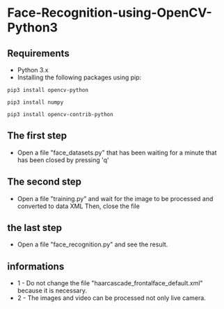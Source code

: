 # Face-Recognition-using-OpenCV-Python3

## Requirements
* Python 3.x
* Installing the following packages using pip:

`pip3 install opencv-python`

`pip3 install numpy`

`pip3 install opencv-contrib-python `
  
  
## The first step
 * Open a file "face_datasets.py" that has been waiting for a minute that has been closed by pressing 'q'

## The second step
 * Open a file "training.py" and wait for the image to be processed and converted to data XML Then, close the file

## the last step
 * Open a file "face_recognition.py" and see the result.

## informations
 * 1 - Do not change the file "haarcascade_frontalface_default.xml" because it is necessary.
 * 2 - The images and video can be processed not only live camera.
